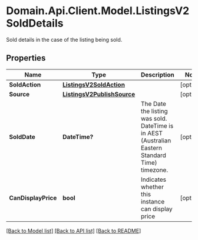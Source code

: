 # Domain.Api.Client.Model.ListingsV2SoldDetails
Sold details in the case of the listing being sold.
## Properties

Name | Type | Description | Notes
------------ | ------------- | ------------- | -------------
**SoldAction** | [**ListingsV2SoldAction**](ListingsV2SoldAction.md) |  | [optional] 
**Source** | [**ListingsV2PublishSource**](ListingsV2PublishSource.md) |  | [optional] 
**SoldDate** | **DateTime?** | The Date the listing was sold. DateTime is in AEST (Australian Eastern Standard Time) timezone. | [optional] 
**CanDisplayPrice** | **bool** | Indicates whether this instance can display price | [optional] 

[[Back to Model list]](../README.md#documentation-for-models) [[Back to API list]](../README.md#documentation-for-api-endpoints) [[Back to README]](../README.md)

